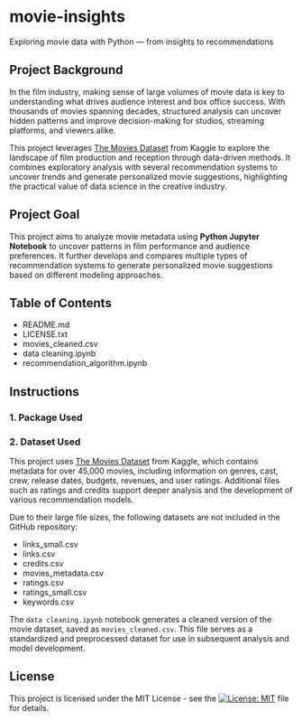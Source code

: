 # movie-insights
Exploring movie data with Python — from insights to recommendations

## Project Background
In the film industry, making sense of large volumes of movie data is key to understanding what drives audience interest and box office success. With thousands of movies spanning decades, structured analysis can uncover hidden patterns and improve decision-making for studios, streaming platforms, and viewers alike.

This project leverages [The Movies Dataset](https://www.kaggle.com/datasets/rounakbanik/the-movies-dataset/data?status=pending&select=movies_metadata.csv) from Kaggle to explore the landscape of film production and reception through data-driven methods. It combines exploratory analysis with several recommendation systems to uncover trends and generate personalized movie suggestions, highlighting the practical value of data science in the creative industry.

## Project Goal
This project aims to analyze movie metadata using **Python Jupyter Notebook** to uncover patterns in film performance and audience preferences. It further develops and compares multiple types of recommendation systems to generate personalized movie suggestions based on different modeling approaches.

## Table of Contents
- README.md
- LICENSE.txt
- movies_cleaned.csv
- data cleaning.ipynb
- recommendation_algorithm.ipynb

## Instructions

### 1. Package Used

### 2. Dataset Used
This project uses [The Movies Dataset](https://www.kaggle.com/datasets/rounakbanik/the-movies-dataset/data?status=pending&select=movies_metadata.csv) from Kaggle, which contains metadata for over 45,000 movies, including information on genres, cast, crew, release dates, budgets, revenues, and user ratings. Additional files such as ratings and credits support deeper analysis and the development of various recommendation models.

Due to their large file sizes, the following datasets are not included in the GitHub repository:
- links_small.csv
- links.csv
- credits.csv
- movies_metadata.csv
- ratings.csv
- ratings_small.csv
- keywords.csv

The `data cleaning.ipynb` notebook generates a cleaned version of the movie dataset, saved as `movies_cleaned.csv`. This file serves as a standardized and preprocessed dataset for use in subsequent analysis and model development.

## License
This project is licensed under the MIT License - see the [![License: MIT](https://img.shields.io/badge/License-MIT-yellow.svg)](https://github.com/leopengningchuan/movie-insights?tab=MIT-1-ov-file) file for details.
